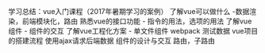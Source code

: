 
学习总结：vue入门课程（2017年暑期学习的案例）
了解vue可以做什么 -数据渲染，前端模块化，路由
熟悉vue的接口功能 - 指令的用法，选项的用法
了解vue组件 - 组件的交互
了解vue工程化方案 - 单文件组件 webpack 测试数据
vue项目的搭建流程
使用ajax请求后端数据
组件的设计与交互
路由，子路由
